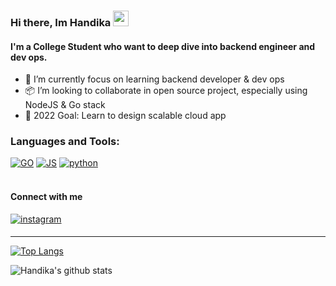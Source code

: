 ### Hi there, Im Handika <img src="https://media.giphy.com/media/hvRJCLFzcasrR4ia7z/giphy.gif" width="25px">

#### I'm a College Student who want to deep dive into backend engineer and dev ops.

- 🌱 I’m currently focus on learning backend developer & dev ops
- 📦 I’m looking to collaborate in open source project, especially using NodeJS & Go stack
- 🎯 2022 Goal: Learn to design scalable cloud app

### Languages and Tools:
<a href="https://github.com/handikacatur?tab=repositories&language=go" target="_blank"><img alt="GO" src="https://img.shields.io/badge/-go-6AD7E5?style=flat-square&logo=Go&logoColor=000000"></a>
<a href="https://github.com/handikacatur?tab=repositories&language=javascript" target="_blank"><img alt="JS" src="https://img.shields.io/badge/-js-DFA01C?style=flat-square&logo=Javascript&logoColor=000000"></a>
<a href="https://github.com/handikacatur?tab=repositories&language=python" target="_blank"><img alt="python" src="https://img.shields.io/badge/-python-326994?style=flat-square&logo=Python&logoColor=F7C738"></a>
<br />
<br />

#### Connect with me 
<a href="https://www.instagram.com/handika_catur/" target="_blank">
<img src="https://img.shields.io/badge/instagram-ffffff.svg?&style=flat-square&logo=instagram" alt=instagram style="margin-bottom: 5px;" />
  
---
  <div>

[![Top Langs](https://github-readme-stats.vercel.app/api/top-langs/?username=handikacatur&layout=compact&theme=synthwave)](https://github.com/anuraghazra/github-readme-stats)
    
![Handika's github stats](https://github-readme-stats.vercel.app/api?username=handikacatur&show_icons=true&theme=synthwave)

  
  </div>
